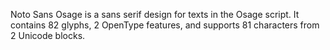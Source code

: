 Noto Sans Osage is a sans serif design for texts in the Osage script. It contains 82 glyphs, 2 OpenType features, and supports 81 characters from 2 Unicode blocks.